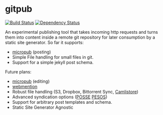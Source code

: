 gitpub
======

[![Build Status](https://travis-ci.org/bcomnes/gitpub.svg)](https://travis-ci.org/bcomnes/gitpub)
[![Dependency Status](https://gemnasium.com/bcomnes/gitpub.svg)](https://gemnasium.com/bcomnes/gitpub)


An experimental publishing tool that takes incoming http requests and turns them into content inside a remote git repository for later consumption by a static site generator.  So far it supports:

- [micropub](http://indiewebcamp.com/micropub) (posting)
- Simple File handling for small files in git.
- Support for a simple jekyll post schema.

Future plans:

- [micropub](http://indiewebcamp.com/micropub) (editing)
- [webmention](http://indiewebcamp.com/micropub)
- Robust file handling (S3, Dropbox, Bittorrent Sync, [Camlistore](https://camlistore.org/))
- Advanced syndication options ([POSSE]() [PESOS]())
- Support for arbitrary post templates and schema.
- Static Site Generator Agnostic
